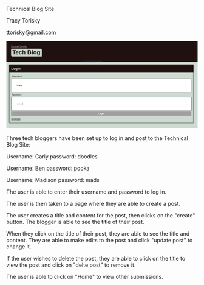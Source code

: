 Technical Blog Site

Tracy Torisky

ttorisky@gmail.com

![screenshot of tech blog](/assets/tech-blogScreenshot.JPG)

Three tech bloggers have been set up to log in and post to the Technical Blog Site:

Username: Carly password: doodles

Username: Ben password: pooka

Username: Madison password: mads

The user is able to enter their username and password to log in.

The user is then taken to a page where they are able to create a post.

The user creates a title and content for the post, then clicks on the "create" button.  The blogger is able to see the title of their post.

When they click on the title of their post, they are able to see the title and content.  They are able to make edits to the post and click "update post" to change it.

If the user wishes to delete the post, they are able to click on the title to view the post and click on "delte post" to remove it.

The user is able to click on "Home" to view other submissions.



